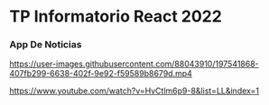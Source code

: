 <h1>TP Informatorio React 2022</h1>
<h3>App De Noticias</h3>

https://user-images.githubusercontent.com/88043910/197541868-407fb299-6638-402f-9e92-f59589b8679d.mp4

https://www.youtube.com/watch?v=HvCtlm6p9-8&list=LL&index=1
